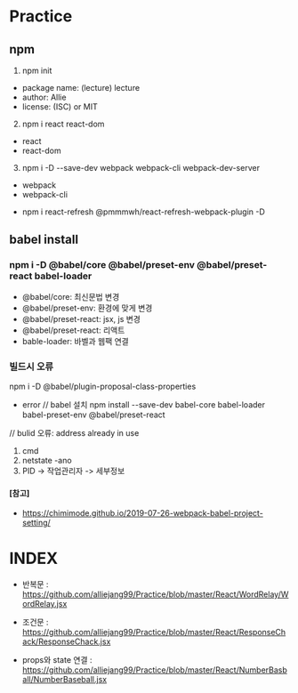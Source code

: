 # Practice

## npm
1. npm init
- package name: (lecture) lecture
- author: Allie
- license: (ISC) or MIT

2. npm i react react-dom
- react 
- react-dom

3. npm i -D --save-dev webpack webpack-cli webpack-dev-server
- webpack 
- webpack-cli

* npm i react-refresh @pmmmwh/react-refresh-webpack-plugin -D

## babel install
### npm i -D @babel/core @babel/preset-env @babel/preset-react babel-loader 
- @babel/core: 최신문법 변경
- @babel/preset-env: 환경에 맞게 변경
- @babel/preset-react: jsx, js 변경
- @babel/preset-react: 리액트
- bable-loader: 바벨과 웹팩 연결

### 빌드시 오류
npm i -D @babel/plugin-proposal-class-properties

+ error 
// babel 설치
npm install --save-dev babel-core babel-loader babel-preset-env @babel/preset-react

// bulid 오류: address already in use
1. cmd
2. netstate -ano
3. PID -> 작업관리자 -> 세부정보 


#### [참고]
- https://chimimode.github.io/2019-07-26-webpack-babel-project-setting/

# INDEX
- 반복문 : https://github.com/alliejang99/Practice/blob/master/React/WordRelay/WordRelay.jsx

- 조건문 : https://github.com/alliejang99/Practice/blob/master/React/ResponseChack/ResponseChack.jsx

- props와 state 연결 : https://github.com/alliejang99/Practice/blob/master/React/NumberBasball/NumberBaseball.jsx
